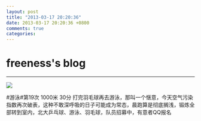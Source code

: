 ```yaml
---
layout: post
title: "2013-03-17 20:20:36"
date: 2013-03-17 20:20:36 +0800
comments: true
categories: 
---
```


# freeness's blog

----------

![](http://okqmqrbgo.bkt.clouddn.com/201303172020361.jpg)

>
\#游泳\#第19次 1000米 30分 打完羽毛球再去游泳，那叫一个惬意，今天空气污染指数再次破表，这种不敢深呼吸的日子可能成为常态，晨跑算是彻底搁浅，锻炼全部转到室内，北大乒乓球、游泳、羽毛球，队员招募中，有意者QQ报名